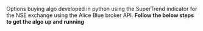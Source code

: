 Options buying algo developed in python using the SuperTrend indicator for the NSE exchange using the Alice Blue broker API.
**Follow the below steps to get the algo up and running**
